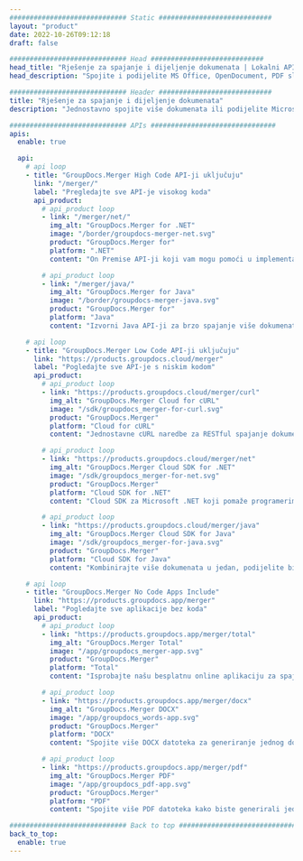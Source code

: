 ```yaml
---
############################# Static ############################
layout: "product"
date: 2022-10-26T09:12:18
draft: false

############################# Head ############################
head_title: "Rješenje za spajanje i dijeljenje dokumenata | Lokalni API-ji i besplatna aplikacija"
head_description: "Spojite i podijelite MS Office, OpenDocument, PDF slike i druge formate datoteka koristeći On Premise Solution ili upotrijebite aplikaciju Online Document Merger & Splitter App."

############################# Header ############################
title: "Rješenje za spajanje i dijeljenje dokumenata"
description: "Jednostavno spojite više dokumenata ili podijelite Microsoft Office, OpenOffice, PDF i druge dokumente na stranice."

############################# APIs ###############################
apis:
  enable: true

  api:
    # api loop
    - title: "GroupDocs.Merger High Code API-ji uključuju"
      link: "/merger/"
      label: "Pregledajte sve API-je visokog koda"
      api_product:
        # api_product loop
        - link: "/merger/net/"
          img_alt: "GroupDocs.Merger for .NET"
          image: "/border/groupdocs-merger-net.svg"
          product: "GroupDocs.Merger for"
          platform: ".NET"
          content: "On Premise API-ji koji vam mogu pomoći u implementaciji značajke brzog dijeljenja i spajanja za više dokumenata u vašim .NET aplikacijama."

        # api_product loop
        - link: "/merger/java/"
          img_alt: "GroupDocs.Merger for Java"
          image: "/border/groupdocs-merger-java.svg"
          product: "GroupDocs.Merger for"
          platform: "Java"
          content: "Izvorni Java API-ji za brzo spajanje više dokumenata ili dijeljenje bilo kojeg dokumenta na stranice unutar vaših aplikacija temeljenih na Javi."

    # api loop
    - title: "GroupDocs.Merger Low Code API-ji uključuju"
      link: "https://products.groupdocs.cloud/merger"
      label: "Pogledajte sve API-je s niskim kodom"
      api_product:
        # api_product loop
        - link: "https://products.groupdocs.cloud/merger/curl"
          img_alt: "GroupDocs.Merger Cloud for cURL"
          image: "/sdk/groupdocs_merger-for-curl.svg"
          product: "GroupDocs.Merger"
          platform: "Cloud for cURL"
          content: "Jednostavne cURL naredbe za RESTful spajanje dokumenata Cloud API za spajanje i dijeljenje dokumenata u širokom rasponu podržanih popularnih formata dokumenata."

        # api_product loop
        - link: "https://products.groupdocs.cloud/merger/net"
          img_alt: "GroupDocs.Merger Cloud SDK for .NET"
          image: "/sdk/groupdocs_merger-for-net.svg"
          product: "GroupDocs.Merger"
          platform: "Cloud SDK for .NET"
          content: "Cloud SDK za Microsoft .NET koji pomaže programerima da implementiraju značajku brzog spajanja i dijeljenja za više dokumenata u svojim aplikacijama temeljenim na .NET."

        # api_product loop
        - link: "https://products.groupdocs.cloud/merger/java"
          img_alt: "GroupDocs.Merger Cloud SDK for Java"
          image: "/sdk/groupdocs_merger-for-java.svg"
          product: "GroupDocs.Merger"
          platform: "Cloud SDK for Java"
          content: "Kombinirajte više dokumenata u jedan, podijelite bilo koji dokument na više, promijenite redoslijed, zamijenite ili promijenite orijentaciju stranice u svojim Java aplikacijama."

    # api loop
    - title: "GroupDocs.Merger No Code Apps Include"
      link: "https://products.groupdocs.app/merger"
      label: "Pogledajte sve aplikacije bez koda"
      api_product:
        # api_product loop
        - link: "https://products.groupdocs.app/merger/total"
          img_alt: "GroupDocs.Merger Total"
          image: "/app/groupdocs_merger-app.svg"
          product: "GroupDocs.Merger"
          platform: "Total"
          content: "Isprobajte našu besplatnu online aplikaciju za spajanje više od 30 vrsta datoteka bez napuštanja omiljenog web preglednika."

        # api_product loop
        - link: "https://products.groupdocs.app/merger/docx"
          img_alt: "GroupDocs.Merger DOCX"
          image: "/app/groupdocs_words-app.svg"
          product: "GroupDocs.Merger"
          platform: "DOCX"
          content: "Spojite više DOCX datoteka za generiranje jednog dokumenta."

        # api_product loop
        - link: "https://products.groupdocs.app/merger/pdf"
          img_alt: "GroupDocs.Merger PDF"
          image: "/app/groupdocs_pdf-app.svg"
          product: "GroupDocs.Merger"
          platform: "PDF"
          content: "Spojite više PDF datoteka kako biste generirali jedan dokument izravno iz web preglednika."

############################# Back to top ###############################
back_to_top:
  enable: true
---
```

